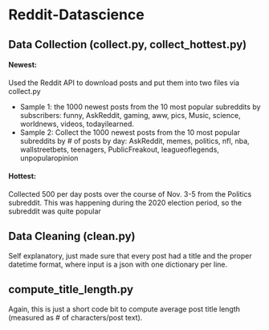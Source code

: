 # Reddit-Datascience
## Data Collection (collect.py, collect_hottest.py)
#### Newest:
Used the Reddit API to download posts and put them into two files via collect.py 
- Sample 1: the 1000 newest posts from the 10 most popular subreddits by subscribers:
funny, AskReddit, gaming, aww, pics, Music, science, worldnews, videos, todayilearned.
- Sample 2: Collect the 1000 newest posts from the 10 most popular subreddits by # of posts by day:
AskReddit, memes, politics, nfl, nba, wallstreetbets, teenagers, PublicFreakout, leagueoflegends,
unpopularopinion
#### Hottest:
Collected 500 per day posts over the course of Nov. 3-5 from the Politics subreddit. This was happening during the 2020 election period, so the subreddit was quite popular 
## Data Cleaning (clean.py)
Self explanatory, just made sure that every post had a title and the proper datetime format, where input is a json with one dictionary per line.
## compute_title_length.py
Again, this is just a short code bit to compute average post title length (measured as # of characters/post text).
